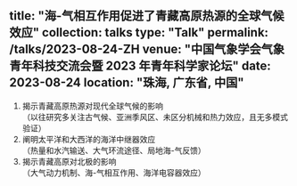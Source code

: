 title: "海-气相互作用促进了青藏高原热源的全球气候效应"
collection: talks
type: "Talk"
permalink: /talks/2023-08-24-ZH
venue: "中国气象学会气象青年科技交流会暨 2023 年青年科学家论坛"
date: 2023-08-24
location: "珠海, 广东省, 中国"
---

1. 揭示青藏高原热源对现代全球气候的影响  
   （以往研究多关注古气候、亚洲季风区、未区分机械和热力效应，且无多模式验证）  
2. 阐明太平洋和大西洋的海洋中继器效应  
   （热量和水汽输送、大气环流途径、局地海-气反馈）  
3. 揭示青藏高原对北极的影响  
   （大气动力机制、海-气相互作用、海洋电容器效应）  
